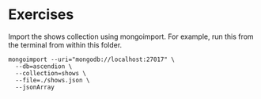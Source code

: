 # Exercises
Import the shows collection using mongoimport. For example, run this from the terminal from within this folder. 
```
mongoimport --uri="mongodb://localhost:27017" \
  --db=ascendion \
  --collection=shows \
  --file=./shows.json \
  --jsonArray
  ```